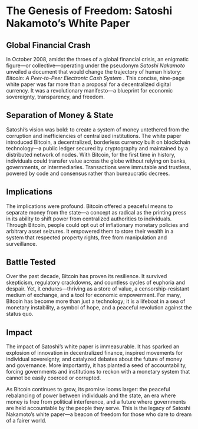
# **The Genesis of Freedom: Satoshi Nakamoto’s White Paper**

## Global Financial Crash

In October 2008, amidst the throes of a global financial crisis, an enigmatic figure—or collective—operating under the pseudonym *Satoshi Nakamoto* unveiled a document that would change the trajectory of human history:  *Bitcoin: A Peer-to-Peer Electronic Cash System* . This concise, nine-page white paper was far more than a proposal for a decentralized digital currency. It was a revolutionary manifesto—a blueprint for economic sovereignty, transparency, and freedom.

## Separation of Money & State

Satoshi’s vision was bold: to create a system of money untethered from the corruption and inefficiencies of centralized institutions. The white paper introduced Bitcoin, a decentralized, borderless currency built on blockchain technology—a public ledger secured by cryptography and maintained by a distributed network of nodes. With Bitcoin, for the first time in history, individuals could transfer value across the globe without relying on banks, governments, or intermediaries. Transactions were immutable and trustless, powered by code and consensus rather than bureaucratic decrees.

## Implications

The implications were profound. Bitcoin offered a peaceful means to separate money from the state—a concept as radical as the printing press in its ability to shift power from centralized authorities to individuals. Through Bitcoin, people could opt out of inflationary monetary policies and arbitrary asset seizures. It empowered them to store their wealth in a system that respected property rights, free from manipulation and surveillance.

## Battle Tested

Over the past decade, Bitcoin has proven its resilience. It survived skepticism, regulatory crackdowns, and countless cycles of euphoria and despair. Yet, it endures—thriving as a store of value, a censorship-resistant medium of exchange, and a tool for economic empowerment. For many, Bitcoin has become more than just a technology; it is a lifeboat in a sea of monetary instability, a symbol of hope, and a peaceful revolution against the status quo.

## Impact

The impact of Satoshi’s white paper is immeasurable. It has sparked an explosion of innovation in decentralized finance, inspired movements for individual sovereignty, and catalyzed debates about the future of money and governance. More importantly, it has planted a seed of accountability, forcing governments and institutions to reckon with a monetary system that cannot be easily coerced or corrupted.

As Bitcoin continues to grow, its promise looms larger: the peaceful rebalancing of power between individuals and the state, an era where money is free from political interference, and a future where governments are held accountable by the people they serve. This is the legacy of Satoshi Nakamoto’s white paper—a beacon of freedom for those who dare to dream of a fairer world.
